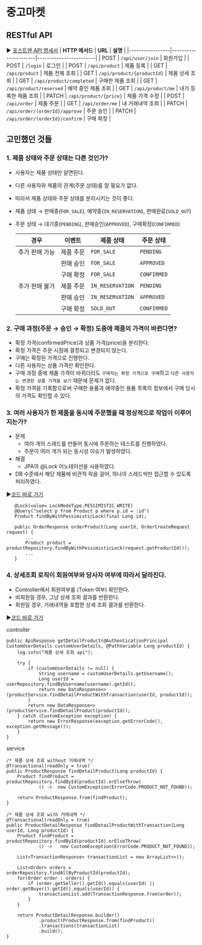 # 중고마켓

## RESTful API
▶️ [포스트맨 API 명세서](https://documenter.getpostman.com/view/34589851/2sA3XQfgRh#intro)
| **HTTP 메서드** | **URL**             | **설명**              |
|-----------------|----------------------|------------------------|
| POST            | `/api/user/join`     | 회원가입 |
| POST            | `/login`             | 로그인 |
| POST            | `/api/product`       | 제품 등록 |
| GET             | `/api/product`       | 제품 전체 조회 |
| GET             | `/api/product/{productId}`  | 제품 상세 조회  |
| GET             | `/api/product/completed`    | 구매한 제품 조회 |
| GET             | `/api/product/reserved`     | 예약 중인 제품 조회 |
| GET             | `/api/product/me`    | 내가 등록한 제품 조회 |
| PATCH           | `/api/product/{price}`    | 제품 가격 수정 |
| POST            | `/api/order`    | 제품 주문 |
| GET             | `/api/order/me`    | 내 거래내역 조회 |
| PATCH           | `/api/order/(orderId}/approve`    | 주문 승인 |
| PATCH           | `/api/order/(orderId}/confirm`    | 구매 확정 |
<br>

## 고민했던 것들

### 1. 제품 상태와 주문 상태는 다른 것인가?
- 사용자는 제품 상태만 알면된다. 
- 다른 사용자와 제품의 관계(주문 상태)를 알 필요가 없다.
- 따라서 제품 상태와 주문 상태를 분리시키는 것이 좋다.
- 제품 상태 → 판매중(`FOR_SALE`), 예약중(`IN_RESERVATION`), 판매완료(`SOLD_OUT`)
- 주문 상태 → 대기중(`PENDING`), 판매승인(`APPROVED`), 구매확정(`CONFIRMED`)

  | 경우 | 이벤트 | 제품 상태 | 주문 상태 |
  | --- | --- | --- | --- |
  | 추가 판매 가능 | 제품 주문 | `FOR_SALE` | `PENDING` |
  |  | 판매 승인 | `FOR_SALE` | `APPROVED` |
  |  | 구매 확정 | `FOR_SALE` | `CONFIRMED` |
  | 추가 판매 불가 | 제품 주문 | `IN_RESERVATION` | `PENDING` |
  |  | 판매 승인 | `IN_RESERVATION` | `APPROVED` |
  |  | 구매 확정 | `SOLD_OUT` | `CONFIRMED` |

### 2. 구매 과정(주문 → 승인 → 확정) 도중에 제품의 가격이 바뀐다면?
- 확정 가격(confirmedPrice)과 상품 가격(price)을 분리한다.
- 확정 가격은 주문 시점에 결정되고 변경되지 않는다.
- 구매는 확정된 가격으로 진행한다.
- 다른 사용자는 상품 가격만 확인한다.
- 구매 과정 중에 제품 가격이 바뀌더라도 `구매자는 확정 가격으로 구매`하고 `다른 사용자는 변경된 상품 가격을 보기` 때문에 문제가 없다.
- 확정 가격을 기록함으로써 구매한 용품과 예약중인 용품 목록의 정보에서 구매 당시의 가격도 확인할 수 있다.

### 3. 여러 사용자가 한 제품을 동시에 주문했을 때 정상적으로 작업이 이루어지는가?
- 문제
    - 여러 개의 스레드를 만들어 동시에 주문하는 테스트를 진행하였다.
    - 주문이 여러 개가 되는 동시성 이슈가 발생하였다.
- 해결
    - JPA의 @Lock 어노테이션을 사용하였다.
- DB 수준에서 해당 제품에 비관적 락을 걸어, 하나의 스레드씩만 접근할 수 있도록 처리하였다.

▶️[코드 바로 가기](https://documenter.getpostman.com/view/34589851/2sA3XQfgRh#intro)
```
   @Lock(value= LockModeType.PESSIMISTIC_WRITE)
   @Query("select p from Product p where p.id = :id")
   Product findByWithPessimisticLock(final Long id);
   
   public OrderResponse orderProduct(Long userId, OrderCreateRequest request) {
       ...
       Product product = productRepository.findByWithPessimisticLock(request.getProductId());
       ...
   }
   ```

### 4. 상세조회 로직이 회원여부와 당사자 여부에 따라서 달라진다.
- Controller에서 회원여부를 (Token 여부) 확인한다.
- 비회원일 경우, 그냥 상세 조회 결과를 반환한다.
- 회원일 경우, 거래내역을 포함한 상세 조회 결과를 반환한다. 

▶️[코드 바로 가기](https://documenter.getpostman.com/view/34589851/2sA3XQfgRh#intro)


   controller
   ```
   public ApiResponse getDetailProduct(@AuthenticationPrincipal CustomUserDetails customUserDetails, @PathVariable Long productId) {
       log.info("제품 상세 조회 api");
   
       try {
           if (customUserDetails != null) {
               String username = customUserDetails.getUsername();
               Long userId = userRepository.findByUsername(username).getId();
               return new DataResponse<>(productService.findDetailProductWithTransaction(userId, productId));
           }
           return new DataResponse<>(productService.findDetailProduct(productId));
       } catch (CustomException exception) {
           return new ErrorResponse(exception.getErrorCode(), exception.getMessage());
       }
   }
   ```

   service
   ```
   /* 제품 상세 조회 without 거래내역 */
   @Transactional(readOnly = true)
   public ProductResponse findDetailProduct(Long productId) {
       Product findProduct = productRepository.findById(productId).orElseThrow(
               () ->  new CustomException(ErrorCode.PRODUCT_NOT_FOUND));
   
       return ProductResponse.from(findProduct);
   }
   
   /* 제품 상세 조회 with 거래내역 */
   @Transactional(readOnly = true)
   public ProductDetailResponse findDetailProductWithTransaction(Long userId, Long productId) {
       Product findProduct = productRepository.findById(productId).orElseThrow(
               () ->   new CustomException(ErrorCode.PRODUCT_NOT_FOUND));
   
       List<TransactionResponse> transactionList = new ArrayList<>();
   
       List<Order> orders = orderRepository.findAllByProductId(productId);
       for(Order order : orders) {
           if (order.getSeller().getId().equals(userId) || order.getBuyer().getId().equals(userId)) {
               transactionList.add(TransactionResponse.from(order));
           }
       }
   
       return ProductDetailResponse.builder()
               .product(ProductResponse.from(findProduct))
               .transactions(transactionList)
               .build();
   }
   ```









